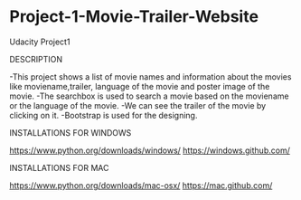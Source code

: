 # Project-1-Movie-Trailer-Website
Udacity Project1

DESCRIPTION

-This project shows a list of movie names and information about the movies like moviename,trailer,
language of the movie and poster image of the movie.
-The searchbox is used to search a movie based on the moviename or the language of the movie.
-We can see the trailer of the movie by clicking on it.
-Bootstrap is used for the designing.

INSTALLATIONS FOR WINDOWS

https://www.python.org/downloads/windows/
https://windows.github.com/

INSTALLATIONS FOR MAC

https://www.python.org/downloads/mac-osx/
https://mac.github.com/

